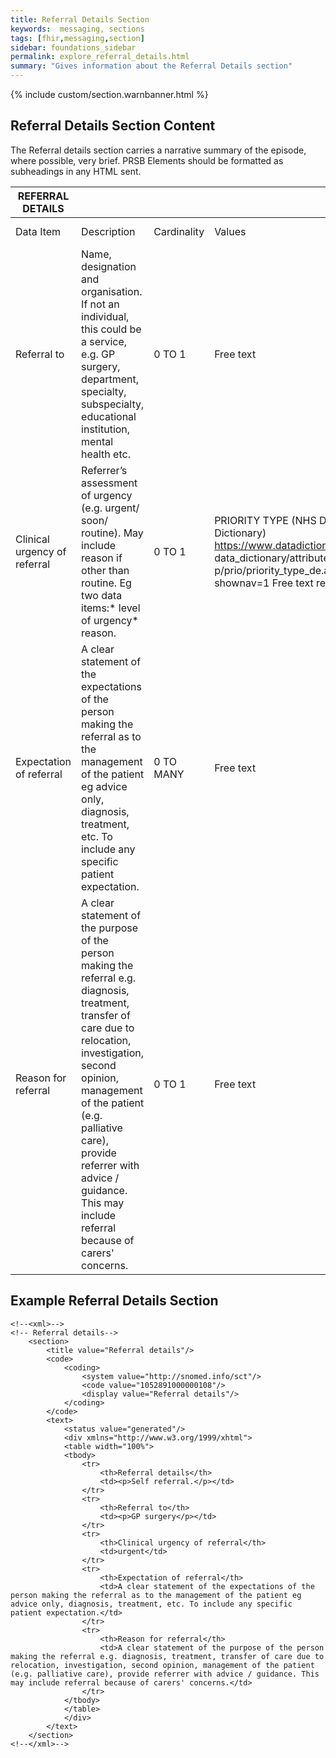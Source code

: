 ```yaml
---
title: Referral Details Section
keywords:  messaging, sections
tags: [fhir,messaging,section]
sidebar: foundations_sidebar
permalink: explore_referral_details.html
summary: "Gives information about the Referral Details section"
---
```


{% include custom/section.warnbanner.html %}

## Referral Details Section Content ##
The Referral details section carries a narrative summary of the episode, where possible, very brief. PRSB Elements should be formatted as subheadings in any HTML sent.

| REFERRAL   DETAILS           |                                                                                                                                                                                                                                                                                                                              |             |                                                                                                                                                                      |                                  |                          |
|------------------------------|------------------------------------------------------------------------------------------------------------------------------------------------------------------------------------------------------------------------------------------------------------------------------------------------------------------------------|-------------|----------------------------------------------------------------------------------------------------------------------------------------------------------------------|----------------------------------|--------------------------|
| Data Item                    | Description                                                                                                                                                                                                                                                                                                                  | Cardinality | Values                                                                                                                                                               | Mandatory/required/     optional | FHIR Target              |
| Referral to                  | Name,   designation and organisation. If not an individual, this could be a service,   e.g. GP surgery, department, specialty, subspecialty, educational   institution, mental health etc.                                                                                                                                   | 0   TO 1    | Free   text                                                                                                                                                          | Required                         | Composition.section.text |
| Clinical urgency of referral | Referrer’s   assessment of urgency (e.g. urgent/ soon/ routine). May include reason if   other than routine. Eg two data items:* level of urgency* reason.                                                                                                                                                                   | 0   TO 1    | PRIORITY   TYPE (NHS Data   Dictionary) https://www.datadictionary.nhs.uk/ data_dictionary/attributes/ p/prio/priority_type_de.asp? shownav=1          Free text reason  | Required                         | Composition.section.text |
| Expectation of referral      | A   clear statement of the expectations of the person making the referral as to   the management of the patient eg advice only, diagnosis, treatment, etc. To   include any specific patient expectation.                                                                                                                    | 0   TO MANY | Free   text                                                                                                                                                          | Required                         | Composition.section.text |
| Reason for referral          | A   clear statement of the purpose of the person making the referral e.g.   diagnosis, treatment, transfer of care due to relocation, investigation,   second opinion, management of the patient (e.g. palliative care), provide   referrer with advice / guidance. This may include referral because of carers'   concerns. | 0   TO 1    | Free   text                                                                                                                                                          | Required                         | Composition.section.text |

##  Example Referral Details Section ##

```
<!--<xml>-->
<!-- Referral details-->
	<section>
		<title value="Referral details"/>
		<code>
			<coding>
				<system value="http://snomed.info/sct"/>
				<code value="1052891000000108"/>
				<display value="Referral details"/>
			</coding>
		</code>
		<text>
			<status value="generated"/>
			<div xmlns="http://www.w3.org/1999/xhtml">
			<table width="100%">
			<tbody>				
				<tr>
					<th>Referral details</th>
					<td><p>Self referral.</p></td>
				</tr>
				<tr>
					<th>Referral to</th>
					<td><p>GP surgery</p></td>
				</tr>		
				<tr>
					<th>Clinical urgency of referral</th>
					<td>urgent</td>
				</tr>		
				<tr>
					<th>Expectation of referral</th>
					<td>A clear statement of the expectations of the person making the referral as to the management of the patient eg advice only, diagnosis, treatment, etc. To include any specific patient expectation.</td>
				</tr>		
				<tr>
					<th>Reason for referral</th>
					<td>A clear statement of the purpose of the person making the referral e.g. diagnosis, treatment, transfer of care due to relocation, investigation, second opinion, management of the patient (e.g. palliative care), provide referrer with advice / guidance. This may include referral because of carers' concerns.</td>
				</tr>
			</tbody>
			</table>
			</div>
		</text>
	</section>
<!--</xml>-->
```